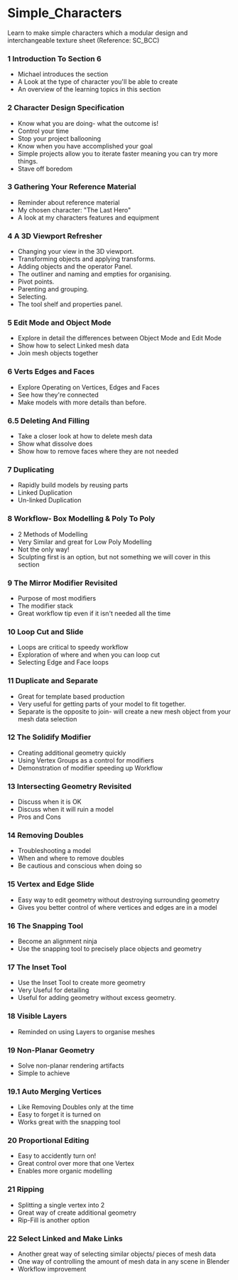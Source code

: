 # Simple_Characters
Learn to make simple characters which a modular design and interchangeable texture sheet (Reference: SC_BCC)

### 1 Introduction To Section 6
+ Michael introduces the section
+ A Look at the type of character you'll be able to create
+ An overview of the learning topics in this section

### 2 Character Design Specification
+ Know what you are doing- what the outcome is!
+ Control your time
+ Stop your project ballooning
+ Know when you have accomplished your goal
+ Simple projects allow you to iterate faster meaning you can try more things.
+ Stave off boredom

### 3 Gathering Your Reference Material
+ Reminder about reference material
+ My chosen character: "The Last Hero"
+ A look at my characters features and equipment

### 4 A 3D Viewport Refresher
+ Changing your view in the 3D viewport.
+ Transforming objects and applying transforms.
+ Adding objects and the operator Panel.
+ The outliner and naming and empties for organising.
+ Pivot points.
+ Parenting and grouping.
+ Selecting.
+ The tool shelf and properties panel.

### 5 Edit Mode and Object Mode
+ Explore in detail the differences between Object Mode and Edit Mode
+ Show how to select Linked mesh data
+ Join mesh objects together

### 6 Verts Edges and Faces
+ Explore Operating on Vertices, Edges and Faces
+ See how they're connected
+ Make models with more details than before.

### 6.5 Deleting And Filling
+ Take a closer look at how to delete mesh data
+ Show what dissolve does
+ Show how to remove faces where they are not needed

### 7 Duplicating
+ Rapidly build models by reusing parts
+ Linked Duplication
+ Un-linked Duplication

### 8 Workflow- Box Modelling & Poly To Poly
+ 2 Methods of Modelling
+ Very Similar and great for Low Poly Modelling
+ Not the only way!
+ Sculpting first is an option, but not something we will cover in this section

### 9 The Mirror Modifier Revisited
+ Purpose of most modifiers
+ The modifier stack
+ Great workflow tip even if it isn't needed all the time

### 10 Loop Cut and Slide
+ Loops are critical to speedy workflow
+ Exploration of where and when you can loop cut
+ Selecting Edge and Face loops

### 11 Duplicate and Separate
+ Great for template based production
+ Very useful for getting parts of your model to fit together.
+ Separate is the opposite to join- will create a new mesh object from your mesh data selection

### 12 The Solidify Modifier
+ Creating additional geometry quickly
+ Using Vertex Groups as a control for modifiers
+ Demonstration of modifier speeding up Workflow

### 13 Intersecting Geometry Revisited
+ Discuss when it is OK
+ Discuss when it will ruin a model
+ Pros and Cons

### 14 Removing Doubles
+ Troubleshooting a model
+ When and where to remove doubles
+ Be cautious and conscious when doing so

### 15 Vertex and Edge Slide
+ Easy way to edit geometry without destroying surrounding geometry
+ Gives you better control of where vertices and edges are in a model

### 16 The Snapping Tool
+ Become an alignment ninja
+ Use the snapping tool to precisely place objects and geometry

### 17 The Inset Tool
+ Use the Inset Tool to create more geometry
+ Very Useful for detailing
+ Useful for adding geometry without excess geometry.

### 18 Visible Layers
+ Reminded on using Layers to organise meshes

### 19 Non-Planar Geometry
+ Solve non-planar rendering artifacts
+ Simple to achieve

### 19.1 Auto Merging Vertices
+ Like Removing Doubles only at the time
+ Easy to forget it is turned on
+ Works great with the snapping tool

### 20 Proportional Editing
+ Easy to accidently turn on!
+ Great control over more that one Vertex
+ Enables more organic modelling

### 21 Ripping
+ Splitting a single vertex into 2
+ Great way of create additional geometry
+ Rip-Fill is another option

### 22 Select Linked and Make Links
+ Another great way of selecting similar objects/ pieces of mesh data
+ One way of controlling the amount of mesh data in any scene in Blender
+ Workflow improvement
